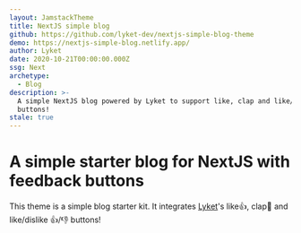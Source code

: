 ```yaml
---
layout: JamstackTheme
title: NextJS simple blog
github: https://github.com/lyket-dev/nextjs-simple-blog-theme
demo: https://nextjs-simple-blog.netlify.app/
author: Lyket
date: 2020-10-21T00:00:00.000Z
ssg: Next
archetype:
  - Blog
description: >-
  A simple NextJS blog powered by Lyket to support like, clap and like/dislike
  buttons!
stale: true
---
```


# A simple starter blog for NextJS with feedback buttons

This theme is a simple blog starter kit. It integrates [Lyket](https://lyket.dev)'s like👍, clap👏 and like/dislike 👍/👎 buttons!
